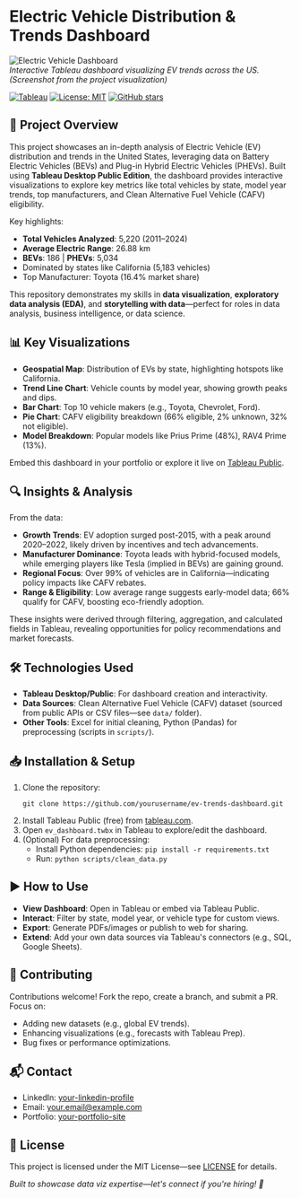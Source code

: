 # Electric Vehicle Distribution & Trends Dashboard

![Electric Vehicle Dashboard](dashboard_screenshot.png)  
*Interactive Tableau dashboard visualizing EV trends across the US. (Screenshot from the project visualization)*

[![Tableau](https://img.shields.io/badge/Tableau-Public-blue.svg)](https://public.tableau.com/app/profile/yourusername) [![License: MIT](https://img.shields.io/badge/License-MIT-yellow.svg)](https://opensource.org/licenses/MIT) [![GitHub stars](https://img.shields.io/github/stars/yourusername/ev-trends-dashboard.svg?style=social&label=Star&maxAge=2592000)](https://GitHub.com/yourusername/ev-trends-dashboard/stargazers/)

## 🚀 Project Overview
This project showcases an in-depth analysis of Electric Vehicle (EV) distribution and trends in the United States, leveraging data on Battery Electric Vehicles (BEVs) and Plug-in Hybrid Electric Vehicles (PHEVs). Built using **Tableau Desktop Public Edition**, the dashboard provides interactive visualizations to explore key metrics like total vehicles by state, model year trends, top manufacturers, and Clean Alternative Fuel Vehicle (CAFV) eligibility.

Key highlights:
- **Total Vehicles Analyzed**: 5,220 (2011–2024)
- **Average Electric Range**: 26.88 km
- **BEVs**: 186 | **PHEVs**: 5,034
- Dominated by states like California (5,183 vehicles)
- Top Manufacturer: Toyota (16.4% market share)

This repository demonstrates my skills in **data visualization**, **exploratory data analysis (EDA)**, and **storytelling with data**—perfect for roles in data analysis, business intelligence, or data science.

## 📊 Key Visualizations
- **Geospatial Map**: Distribution of EVs by state, highlighting hotspots like California.
- **Trend Line Chart**: Vehicle counts by model year, showing growth peaks and dips.
- **Bar Chart**: Top 10 vehicle makers (e.g., Toyota, Chevrolet, Ford).
- **Pie Chart**: CAFV eligibility breakdown (66% eligible, 2% unknown, 32% not eligible).
- **Model Breakdown**: Popular models like Prius Prime (48%), RAV4 Prime (13%).

Embed this dashboard in your portfolio or explore it live on [Tableau Public](https://public.tableau.com/app/profile/yourusername/viz/ElectricVehicleDistributionTrends/Dashboard).

## 🔍 Insights & Analysis
From the data:
- **Growth Trends**: EV adoption surged post-2015, with a peak around 2020–2022, likely driven by incentives and tech advancements.
- **Manufacturer Dominance**: Toyota leads with hybrid-focused models, while emerging players like Tesla (implied in BEVs) are gaining ground.
- **Regional Focus**: Over 99% of vehicles are in California—indicating policy impacts like CAFV rebates.
- **Range & Eligibility**: Low average range suggests early-model data; 66% qualify for CAFV, boosting eco-friendly adoption.

These insights were derived through filtering, aggregation, and calculated fields in Tableau, revealing opportunities for policy recommendations and market forecasts.

## 🛠 Technologies Used
- **Tableau Desktop/Public**: For dashboard creation and interactivity.
- **Data Sources**: Clean Alternative Fuel Vehicle (CAFV) dataset (sourced from public APIs or CSV files—see `data/` folder).
- **Other Tools**: Excel for initial cleaning, Python (Pandas) for preprocessing (scripts in `scripts/`).

## 📥 Installation & Setup
1. Clone the repository:
   ```
   git clone https://github.com/yourusername/ev-trends-dashboard.git
   ```
2. Install Tableau Public (free) from [tableau.com](https://www.tableau.com/products/public/download).
3. Open `ev_dashboard.twbx` in Tableau to explore/edit the dashboard.
4. (Optional) For data preprocessing:
   - Install Python dependencies: `pip install -r requirements.txt`
   - Run: `python scripts/clean_data.py`

## ▶️ How to Use
- **View Dashboard**: Open in Tableau or embed via Tableau Public.
- **Interact**: Filter by state, model year, or vehicle type for custom views.
- **Export**: Generate PDFs/images or publish to web for sharing.
- **Extend**: Add your own data sources via Tableau's connectors (e.g., SQL, Google Sheets).

## 🤝 Contributing
Contributions welcome! Fork the repo, create a branch, and submit a PR. Focus on:
- Adding new datasets (e.g., global EV trends).
- Enhancing visualizations (e.g., forecasts with Tableau Prep).
- Bug fixes or performance optimizations.

## 📬 Contact
- LinkedIn: [your-linkedin-profile](https://www.linkedin.com/in/yourusername)
- Email: your.email@example.com
- Portfolio: [your-portfolio-site](https://yourusername.github.io)

## 📄 License
This project is licensed under the MIT License—see [LICENSE](LICENSE) for details.

*Built to showcase data viz expertise—let's connect if you're hiring! 🚀*
